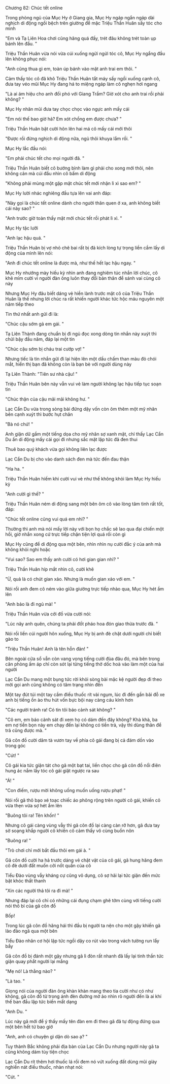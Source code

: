 




Chương 82: Chúc tết online

Trong phòng ngủ của Mục Hy ở Giang gia, Mục Hy ngáp ngắn ngáp dài nghịch di động ngồi bệch trên giường để mặc Triệu Thần Huân sấy tóc cho mình

"Em và Tạ Liên Hoa chơi cũng hăng quá đấy, trét đâu không trét toàn ụp bánh lên đầu. "

Triệu Thần Huân vừa nói vừa cúi xuống ngửi ngửi tóc cô, Mục Hy ngẩng đầu lên không phục nói:

"Anh cũng thua gì em, toàn úp bánh vào mặt anh trai em thôi. "

Cảm thấy tóc cô đã khô Triệu Thần Huân tắt máy sấy ngồi xuống cạnh cô, đưa tay véo mũi Mục Hy đang há to miệng ngáp làm cô nghẹn hơi ngang

"Là ai ám hiệu cho anh đối phó với Giang Trầm? Giờ xót cho anh trai rồi phải không? "

Mục Hy nhăn mũi đưa tay chọc chọc vào ngực anh mấy cái

"Em nói thế bao giờ hả? Em xót chồng em được chưa? "

Triệu Thần Huân bật cười hôn lên hai má cô mấy cái mới thôi

"Được rồi đừng nghịch di động nữa, ngủ thôi khuya lắm rồi. "

Mục Hy lắc đầu nói:

"Em phải chúc tết cho mọi người đã. "

Triệu Thần Huân biết cô bướng bỉnh làm gì phải cho xong mới thôi, nên không cản mà cúi đầu nhìn cô bấm di động

"Không phải mùng một gặp mặt chúc tết mới nhận lì xì sao em? "

Mục Hy lười nhác nghiêng đầu tựa lên vai anh đáp:

"Này gọi là chúc tết online dành cho người thân quen ở xa, anh không biết cái này sao? "

"Anh trước giờ toàn thấy mặt mới chúc tết rồi phát lì xì. "

Mục Hy tặc lưỡi

"Anh lạc hậu quá. "

Triệu Thần Huân bị vợ nhỏ chê bai rất bị đả kích lòng tự trọng liền cầm lấy di động của mình lên nói:

"Anh đi chúc tết online là được mà, như thế hết lạc hậu ngay. "

Mục Hy nhướng mày hiếu kỳ nhìn anh đang nghiêm túc nhắn lời chúc, cô khẽ mỉm cười vì người đàn ông luôn thay đổi bản thân để sánh vai cùng cô này

Nhưng Mục Hy đâu biết dáng vẻ hiền lành trước mặt cô của Triệu Thần Huân là thế nhưng lời chúc ra rất khiến người khác tức hộc máu nguyên một năm tiếp theo

Tin thứ nhất anh gửi đi là:

"Chúc cậu sớm gả em gái. "

Tạ Liên Thành đang chuẩn bị đi ngủ đọc xong dòng tin nhắn này xuýt thì chửi bậy đầu năm, đáp lại một tin

"Chúc cậu sớm bị cháu trai cướp vợ! "

Nhưng tiếc là tin nhắn gửi đi lại hiện lên một dấu chấm than màu đỏ chói mắt, hiển thị bạn đã không còn là bạn bè với người dùng này

Tạ Liên Thành: "Tiên sư nhà cậu! "

Triệu Thần Huân bên này vẫn vui vẻ làm người không lạc hậu tiếp tục soạn tin

"Chúc thận của cậu mãi mãi không hư. "

Lạc Cẩn Du vừa trong sòng bài đứng dậy vốn còn ôm thêm một mỹ nhân bên cạnh xuýt thì bước hụt chân

"Bà nó chứ! "

Anh giận dữ gầm một tiếng dọa cho mỹ nhân sợ xanh mặt, chỉ thấy Lạc Cẩn Du ấn di động mấy cái gọi đi nhưng sắc mặt lập tức đã đen thui

Thuê bao quý khách vừa gọi không liên lạc được

Lạc Cẩn Du bị cho vào danh sách đen mà tức đến đau thận

"Ha ha. "

Triệu Thần Huân hiếm khi cười vui vẻ như thế không khỏi làm Mục Hy hiếu kỳ

"Anh cười gì thế? "

Triệu Thần Huân ném di động sang một bên ôm cô vào lòng tâm tình rất tốt, đáp:

"Chúc tết online cũng vui quá em nhỉ? "

Thường thì anh mà nói mấy lời này với bọn họ chắc sẽ lao qua đại chiến một hồi, giờ nhắn xong cứ trực tiếp chặn tiện lợi quá rồi còn gì

Mục Hy cũng để di động qua một bên, nhìn nhìn nụ cười đắc ý của anh mà không khỏi nghi hoặc

"Vui sao? Sao em thấy anh cười có hơi gian gian nhỉ? "

Triệu Thần Huân híp mắt nhìn cô, cười khẽ

"Ừ, quả là có chút gian xảo. Nhưng là muốn gian xảo với em. "

Nói rồi anh đem cô ném vào giữa giường trực tiếp nhào qua, Mục Hy hét ầm lên

"Anh bảo là đi ngủ mà! "

Triệu Thần Huân vừa cởi đồ vừa cười nói:

"Lúc nãy anh quên, chúng ta phải đốt pháo hoa đón giao thừa trước đã. "

Nói rồi liền cúi người hôn xuống, Mục Hy bị anh đè chặt dưới người chỉ biết gào to

"Triệu Thần Huân! Anh là tên hỗn đản! "

Bên ngoài cửa sổ vẫn còn vang vọng tiếng cười đùa đâu đó, mà bên trong căn phòng ấm áp chỉ còn sót lại từng tiếng thở dốc hoà vào làm một của hai người

Lạc Cẩn Du mang một bụng tức rời khỏi sòng bài mặc kệ người đẹp đi theo mời gọi anh cũng không có tâm trạng nhìn đến

Một tay đút túi một tay cầm điếu thuốc rít vài ngụm, lúc đi đến gần bãi đỗ xe anh bị tiếng ồn ào thu hút vốn bực bội nay càng cáu kỉnh hơn

"Các người tránh ra! Có tin tôi báo cảnh sát không? "

"Cô em, em báo cảnh sát đi xem họ có dám đến đây không? Khà khà, ba em nợ tiền bọn này em chạy đến lại không có tiền trả, vậy thì dùng thân để trả cũng được mà. "

Gã côn đồ cười dâm tà vươn tay về phía cô gái đang bị cả đám dồn vào trong góc

"Cút! "

Cô gái kia tức giận tát cho gã một bạt tai, liền chọc cho gã côn đồ nổi điên hung ác nắm lấy tóc cô gái giật ngược ra sau

"Á! "

"Con điếm, rượu mời không uống muốn uống rượu phạt! "

Nói rồi gã thô bạo xé toạc chiếc áo phông rộng trên người cô gái, khiến cô vừa thẹn vừa sợ hét ầm lên

"Buông tôi ra! Tên khốn! "

Nhưng cô gái càng vùng vẫy thì gã côn đồ lại càng càn rỡ hơn, gã đưa tay sờ soạng khắp người cô khiến cô cảm thấy vô cùng buồn nôn

"Buông ra! "

"Trò chơi chỉ mới bắt đầu thôi em gái à. "

Gã côn đồ cười ha hả trước dáng vẻ chật vật của cô gái, gã hung hăng đem cô đè dưới đất muốn cởi nốt quần của cô

Tiểu Đào vùng vẫy kháng cự cũng vô dụng, cô sợ hãi lại tức giận đến mức bật khóc thất thanh

"Xin các người thả tôi ra đi mà! "

Nhưng đáp lại cô chỉ có những cái đụng chạm ghê tởm cùng với tiếng cười nói thô bỉ của gã côn đồ

Bốp!

Trong lúc gã côn đồ hăng hái thì đầu bị người ta nện cho một gậy khiến gã lảo đảo ngã qua một bên

Tiểu Đào nhân cơ hội lập tức ngồi dậy co rút vào trong vách tường run lẩy bẩy

Gã côn đồ bị đánh một gậy nhưng gã lì đòn rất nhanh đã lấy lại tinh thần tức giận quay phắt người lại mắng

"Mẹ nó! Là thằng nào? "

"Là tao. "

Giọng nói của người đàn ông khàn khàn mang theo tia cười như có như không, gã côn đồ từ trong ánh đèn đường mờ ảo nhìn rõ người đến là ai khí thế ban đầu lập tức biến mất dạng

"Anh Du. "

Lúc này gã mới để ý thấy mấy tên đàn em đi theo gã đã tự động đứng qua một bên hết từ bao giờ

"Anh, anh có chuyện gì dặn dò sao ạ? "

Tuy thành Bắc không phải địa bàn của Lạc Cẩn Du nhưng người này gã ta cũng không dám tùy tiện chọc

Lạc Cẩn Du rít thêm hơi thuốc lá rồi đem nó vứt xuống đất dùng mũi giày nghiền nát điếu thuốc, nhàn nhạt nói:

"Cút. "





